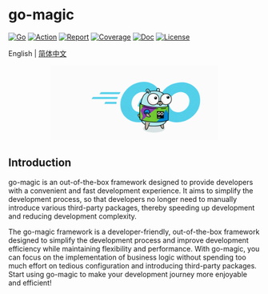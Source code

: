 # go-magic

[![Go](https://img.shields.io/badge/Go->=1.18-green)](https://go.dev)
[![Action](https://github.com/jefferyjob/go-magic/workflows/Go/badge.svg?branch=main)](https://github.com/jefferyjob/go-magic/actions)
[![Report](https://goreportcard.com/badge/github.com/jefferyjob/go-magic)](https://goreportcard.com/report/github.com/jefferyjob/go-magic)
[![Coverage](https://codecov.io/gh/jefferyjob/go-magic/branch/main/graph/badge.svg)](https://codecov.io/gh/jefferyjob/go-magic)
[![Doc](https://img.shields.io/badge/go.dev-reference-brightgreen?logo=go&logoColor=white&style=flat)](https://pkg.go.dev/github.com/jefferyjob/go-magic)
[![License](https://img.shields.io/github/license/jefferyjob/go-magic)](https://github.com/jefferyjob/go-magic/blob/main/LICENSE)

English | [简体中文](README.cn.md)

<div align="center">
<img src="./docs/logo.gif" alt="Go Magic - A framework that is ready to use out of the box" height="150"/>
</div>

## Introduction
go-magic is an out-of-the-box framework designed to provide developers with a convenient and fast development experience. It aims to simplify the development process, so that developers no longer need to manually introduce various third-party packages, thereby speeding up development and reducing development complexity.

The go-magic framework is a developer-friendly, out-of-the-box framework designed to simplify the development process and improve development efficiency while maintaining flexibility and performance. With go-magic, you can focus on the implementation of business logic without spending too much effort on tedious configuration and introducing third-party packages. Start using go-magic to make your development journey more enjoyable and efficient!